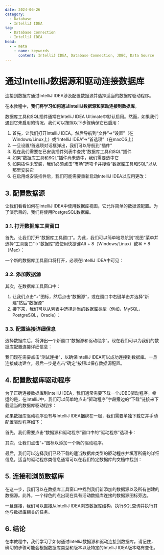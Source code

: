 ```yaml
---
date: 2024-06-26
category:
  - Database
  - IntelliJ IDEA
tag:
  - Database Connection
  - IntelliJ IDEA
head:
  - - meta
    - name: keywords
      content: IntelliJ IDEA, Database Connection, JDBC, Data Source
---
```

# 通过IntelliJ数据源和驱动连接数据库

连接到数据库通过IntelliJ IDEA涉及配置数据源并选择适当的数据库驱动程序。

在本教程中，**我们将学习如何通过IntelliJ数据源和驱动连接到数据库**。

数据库工具和SQL插件通常在IntelliJ IDEA Ultimate中默认启用。然而，如果我们遇到它未启用的情况，我们可以按照以下步骤确保它已启用：

1. 首先，让我们打开IntelliJ IDEA，然后导航到“文件”->“设置”（在Windows/Linux上）或“IntelliJ IDEA”->“首选项”（在macOS上）
2. 一旦设置/首选项对话框弹出，我们可以导航到“插件”
3. 现在我们需要在已安装插件列表中查找“数据库工具和SQL”插件
4. 如果“数据库工具和SQL”插件尚未选中，我们需要选中它
5. 如果插件未安装，我们必须点击“市场”选项卡并搜索“数据库工具和SQL”以从那里安装它
6. 在启用或安装插件后，我们可能需要重新启动IntelliJ IDEA以应用更改：

## 3. 配置数据源

让我们看看如何在IntelliJ IDEA中使用数据库视图，它允许简单的数据源配置。为了演示目的，我们将使用PostgreSQL数据库。

### 3.1. 打开数据库工具窗口

首先，让我们打开“数据库工具窗口”。为此，我们可以简单地导航到“视图”菜单并选择“工具窗口”->“数据库”或使用快捷键Alt + 8（Windows/Linux）或⌘ + 8（Mac）：

一个新的数据库工具窗口将打开，必须在IntelliJ IDEA中可见：

### 3.2. 添加数据源

其次，在数据库工具窗口中：

1. 让我们点击“+”图标，然后点击“数据源”，或在窗口中右键单击并选择“新建”然后“数据源”
2. 接下来，我们可以从列表中选择适当的数据库类型（例如，MySQL，PostgreSQL，Oracle）：

### 3.3. 配置连接详细信息

选择数据库后，将弹出一个新窗口“数据源和驱动程序”。现在我们可以为我们的数据库配置连接详细信息：

我们现在需要点击“测试连接”，以确保IntelliJ IDEA可以成功连接到数据库。一旦连接成功建立，最后一步是点击“确定”按钮以保存数据源配置。

## 4. 配置数据库驱动程序

为了正确连接数据库到IntelliJ IDEA，我们通常需要下载一个JDBC驱动程序。幸运的是，在IntelliJ中，我们可以简单地点击“驱动程序”字段旁边的“下载”链接来下载适当的数据库驱动程序：

如果数据库驱动程序没有与IntelliJ IDEA捆绑在一起，我们需要单独下载它并手动配置驱动程序如下：

首先，我们需要点击“数据源和驱动程序”窗口中的“驱动程序”选项卡：

其次，让我们点击“+”图标以添加一个新的驱动程序。

最后，我们可以选择我们已经下载的适当数据库类型的驱动程序并填写所需的详细信息。适当的驱动程序类信息通常可以在我们特定数据库的文档中找到：

## 5. 连接和浏览数据库

在这一步，我们可以在数据库工具窗口中找到我们新添加的数据源以及所有创建的数据源。此外，一个绿色的点出现在具有活动数据库连接的数据源图标旁边。

一旦连接，我们可以直接从IntelliJ IDEA浏览数据库结构，执行SQL查询并执行其他与数据库相关的任务。

## 6. 结论

在本教程中，我们学习了如何通过IntelliJ数据源和驱动连接到数据库。请记住，确切的步骤可能会根据数据库类型和版本以及特定的IntelliJ IDEA版本略有变化。